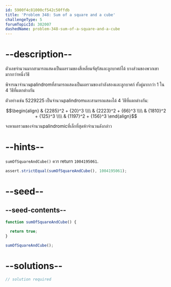 ```yaml
---
id: 5900f4c81000cf542c50ffdb
title: 'Problem 348: Sum of a square and a cube'
challengeType: 5
forumTopicId: 302007
dashedName: problem-348-sum-of-a-square-and-a-cube
---
```


# --description--

ตัวเลขจำนวนมากสามารถแสดงเป็นผลรวมของสี่เหลี่ยมจัตุรัสและลูกบาศก์ได้ บางส่วนของพวกเขามากกว่าหนึ่งวิธี

พิจารณาจำนวนpalindromที่สามารถแสดงเป็นผลรวมของกำลังสองและลูกบาศก์ ทั้งคู่มากกว่า 1 ใน 4 วิธีที่แตกต่างกัน

ตัวอย่างเช่น 5229225 เป็นจำนวนpalindromและสามารถแสดงได้ 4 วิธีที่แตกต่างกัน:

$$\begin{align}
  & {2285}^2 + {20}^3 \\\\
  & {2223}^2 + {66}^3 \\\\
  & {1810}^2 + {125}^3 \\\\
  & {1197}^2 + {156}^3
\end{align}$$

จงหาผลรวมของจำนวนpalindromicที่เล็กที่สุดห้าจำนวนดังกล่าว

# --hints--

`sumOfSquareAndCube()` ควร return `1004195061`.

```js
assert.strictEqual(sumOfSquareAndCube(), 1004195061);
```

# --seed--

## --seed-contents--

```js
function sumOfSquareAndCube() {

  return true;
}

sumOfSquareAndCube();
```

# --solutions--

```js
// solution required
```
